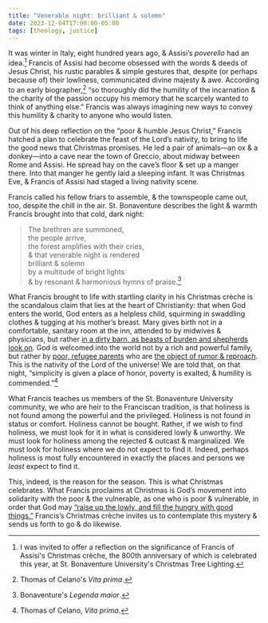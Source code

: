 ```yaml
---
title: "Venerable night: brilliant & solemn"
date: 2023-12-04T17:00:00-05:00
tags: [theology, justice]
---
```


It was winter in Italy, eight hundred years ago, & Assisi’s *poverello* had an idea.[^0] Francis of Assisi had become obsessed with the words & deeds of Jesus Christ, his rustic parables & simple gestures that, despite (or perhaps because of) their lowliness, communicated divine majesty & awe. According to an early biographer,[^1] “so thoroughly did the humility of the incarnation & the charity of the passion occupy his memory that he scarcely wanted to think of anything else.” Francis was always imagining new ways to convey this humility & charity to anyone who would listen.

[^0]: I was invited to offer a reflection on the significance of Francis of Assisi's Christmas crèche, the 800th anniversary of which is celebrated this year, at St. Bonaventure University's Christmas Tree Lighting.

[^1]: Thomas of Celano's *Vita prima*.

Out of his deep reflection on the “poor & humble Jesus Christ,” Francis hatched a plan to celebrate the feast of the Lord’s nativity, to bring to life the good news that Christmas promises. He led a pair of animals—an ox & a donkey—into a cave near the town of Greccio, about midway between Rome and Assisi. He spread hay on the cave’s floor & set up a manger there. Into that manger he gently laid a sleeping infant. It was Christmas Eve, & Francis of Assisi had staged a living nativity scene.

Francis called his fellow friars to assemble, & the townspeople came out, too, despite the chill in the air. St. Bonaventure describes the light & warmth Francis brought into that cold, dark night:

> The brethren are summoned,  
> the people arrive,  
> the forest amplifies with their cries,  
> & that venerable night is rendered  
> brilliant & solemn  
> by a multitude of bright lights  
> & by resonant & harmonious hymns of praise.[^2]

[^2]: Bonaventure's *Legenda maior*.

What Francis brought to life with startling clarity in his Christmas crèche is the scandalous claim that lies at the heart of Christianity: that when God enters the world, God enters as a helpless child, squirming in swaddling clothes & tugging at his mother’s breast. Mary gives birth not in a comfortable, sanitary room at the inn, attended to by midwives & physicians, but rather [in a dirty barn, as beasts of burden and shepherds look on](https://www.biblegateway.com/passage/?search=Luke+2%3A2-20&version=RSVCE). God is welcomed into the world not by a rich and powerful family, but rather by [poor, refugee parents](https://www.biblegateway.com/passage/?search=Matthew+2%3A13-15&version=RSVCE) who are [the object of rumor & reproach](https://www.biblegateway.com/passage/?search=Matthew+1%3A18-25&version=RSVCE). This is the nativity of the Lord of the universe! We are told that, on that night, “simplicity is given a place of honor, poverty is exalted, & humility is commended.”[^3]

[^3]: Thomas of Celano, *Vita prima*.

What Francis teaches us members of the St. Bonaventure University community, we who are heir to the Franciscan tradition, is that holiness is not found among the powerful and the privileged. Holiness is not found in status or comfort. Holiness cannot be bought. Rather, if we wish to find holiness, we must look for it in what is considered lowly & unworthy. We must look for holiness among the rejected & outcast & marginalized. We must look for holiness where we do not expect to find it. Indeed, perhaps holiness is most fully encountered in exactly the places and persons we *least* expect to find it.

This, indeed, is the reason for the season. This is what Christmas celebrates. What Francis proclaims at Christmas is God’s movement into solidarity with the poor & the vulnerable, as one who is poor & vulnerable, in order that God may [“raise up the lowly, and fill the hungry with good things.”](https://www.biblegateway.com/passage/?search=Luke%201%3A46-55&version=RSVCE) Francis’s Christmas crèche invites us to contemplate this mystery & sends us forth to go & do likewise.
